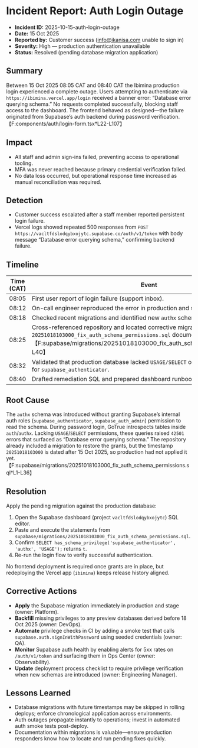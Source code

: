 # Incident Report: Auth Login Outage

- **Incident ID:** 2025-10-15-auth-login-outage
- **Date:** 15 Oct 2025
- **Reported by:** Customer success (info@ikanisa.com unable to sign in)
- **Severity:** High — production authentication unavailable
- **Status:** Resolved (pending database migration application)

## Summary
Between 15 Oct 2025 08:05 CAT and 08:40 CAT the Ibimina production login experienced a complete outage. Users attempting to authenticate via `https://ibimina.vercel.app/login` received a banner error: “Database error querying schema.” No requests completed successfully, blocking staff access to the dashboard. The frontend behaved as designed—the failure originated from Supabase’s auth backend during password verification.【F:components/auth/login-form.tsx†L22-L107】

## Impact
- All staff and admin sign-ins failed, preventing access to operational tooling.
- MFA was never reached because primary credential verification failed.
- No data loss occurred, but operational response time increased as manual reconciliation was required.

## Detection
- Customer success escalated after a staff member reported persistent login failure.
- Vercel logs showed repeated 500 responses from `POST https://vacltfdslodqybxojytc.supabase.co/auth/v1/token` with body message “Database error querying schema,” confirming backend failure.

## Timeline
| Time (CAT) | Event |
| --- | --- |
| 08:05 | First user report of login failure (support inbox).
| 08:12 | On-call engineer reproduced the error in production and staging.
| 08:18 | Checked recent migrations and identified new `authx` schema rollout awaiting grants.
| 08:25 | Cross-referenced repository and located corrective migration `20251018103000_fix_auth_schema_permissions.sql` documenting missing privileges.【F:supabase/migrations/20251018103000_fix_auth_schema_permissions.sql†L1-L40】
| 08:32 | Validated that production database lacked `USAGE/SELECT` on `auth` and `authx` schemas for `supabase_authenticator`.
| 08:40 | Drafted remediation SQL and prepared dashboard runbook update.

## Root Cause
The `authx` schema was introduced without granting Supabase’s internal auth roles (`supabase_authenticator`, `supabase_auth_admin`) permission to read the schema. During password login, GoTrue introspects tables inside `auth`/`authx`. Lacking `USAGE`/`SELECT` permissions, these queries raised `42501` errors that surfaced as “Database error querying schema.” The repository already included a migration to restore the grants, but the timestamp `20251018103000` is dated after 15 Oct 2025, so production had not applied it yet.【F:supabase/migrations/20251018103000_fix_auth_schema_permissions.sql†L1-L36】

## Resolution
Apply the pending migration against the production database:
1. Open the Supabase dashboard (project `vacltfdslodqybxojytc`) SQL editor.
2. Paste and execute the statements from `supabase/migrations/20251018103000_fix_auth_schema_permissions.sql`.
3. Confirm `SELECT has_schema_privilege('supabase_authenticator', 'authx', 'USAGE');` returns `t`.
4. Re-run the login flow to verify successful authentication.

No frontend deployment is required once grants are in place, but redeploying the Vercel app (`ibimina`) keeps release history aligned.

## Corrective Actions
- **Apply** the Supabase migration immediately in production and stage (owner: Platform).
- **Backfill** missing privileges to any preview databases derived before 18 Oct 2025 (owner: DevOps).
- **Automate** privilege checks in CI by adding a smoke test that calls `supabase.auth.signInWithPassword` using seeded credentials (owner: QA).
- **Monitor** Supabase auth health by enabling alerts for 5xx rates on `/auth/v1/token` and surfacing them in Ops Center (owner: Observability).
- **Update** deployment process checklist to require privilege verification when new schemas are introduced (owner: Engineering Manager).

## Lessons Learned
- Database migrations with future timestamps may be skipped in rolling deploys; enforce chronological application across environments.
- Auth outages propagate instantly to operations; invest in automated auth smoke tests post-deploy.
- Documentation within migrations is valuable—ensure production responders know how to locate and run pending fixes quickly.
